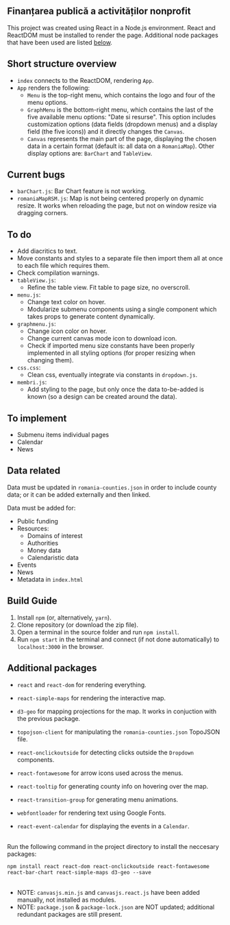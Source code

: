 ## Finanțarea publică a activităților nonprofit

This project was created using React in a Node.js environment. React and ReactDOM must be installed to render the page.
Additional node packages that have been used are listed [below](#additional-packages).

## Short structure overview

- `index` connects to the ReactDOM, rendering `App`.
- `App` renders the following:
    - `Menu` is the top-right menu, which contains the logo and four of the menu options.
    - `GraphMenu` is the bottom-right menu, which contains the last of the five available menu options: "Date si resurse". This option includes customization options (data fields (dropdown menus) and a display field (the five icons)) and it directly changes the `Canvas`.
    - `Canvas` represents the main part of the page, displaying the chosen data in a certain format (default is: all data on a `RomaniaMap`). Other display options are: `BarChart` and `TableView`.

## Current bugs

- `barChart.js`:
    Bar Chart feature is not working.
- `romaniaMapRSM.js`:
    Map is not being centered properly on dynamic resize. It works when reloading the page, but not on window resize via dragging corners.

## To do

- Add diacritics to text.
- Move constants and styles to a separate file then import them all at once to each file which requires them.
- Check compilation warnings.
- `tableView.js`:
    - Refine the table view. Fit table to page size, no overscroll.
- `menu.js`:
    - Change text color on hover.
    - Modularize submenu components using a single component which takes props to generate content dynamically.
- `graphmenu.js`:
    - Change icon color on hover.
    - Change current canvas mode icon to download icon.
    - Check if imported menu size constants have been properly implemented in all styling options (for proper resizing when changing them).
- `css.css`:
    - Clean css, eventually integrate via constants in `dropdown.js`.
- `membri.js`:
    - Add styling to the page, but only once the data to-be-added is known (so a design can be created around the data).

## To implement

- Submenu items individual pages
- Calendar
- News

## Data related

Data must be updated in `romania-counties.json` in order to include county data; or it can be added externally and then linked.

Data must be added for:
- Public funding
- Resources:
    - Domains of interest
    - Authorities
    - Money data
    - Calendaristic data
- Events
- News
- Metadata in `index.html`

## Build Guide

1) Install `npm` (or, alternatively, `yarn`).
2) Clone repository (or download the zip file).
3) Open a terminal in the source folder and run `npm install`.
4) Run `npm start` in the terminal and connect (if not done automatically) to `localhost:3000` in the browser.

## Additional packages

- `react` and `react-dom` for rendering everything.

- `react-simple-maps` for rendering the interactive map.
- `d3-geo` for mapping projections for the map. It works in conjuction with the previous package.
- `topojson-client` for manipulating the `romania-counties.json` TopoJSON file.
- `react-onclickoutside` for detecting clicks outside the `Dropdown` components.
- `react-fontawesome` for arrow icons used across the menus.
- `react-tooltip` for generating county info on hovering over the map.
- `react-transition-group` for generating menu animations.
- `webfontloader` for rendering text using Google Fonts.
- `react-event-calendar` for displaying the events in a `Calendar`.
<br />
Run the following command in the project directory to install the neccesary packages:

`npm install react react-dom react-onclickoutside react-fontawesome react-bar-chart react-simple-maps d3-geo --save`
<br />
<br />
- NOTE: `canvasjs.min.js` and `canvasjs.react.js` have been added manually, not installed as modules.
- NOTE: `package.json` & `package-lock.json` are NOT updated; additional redundant packages are still present.
